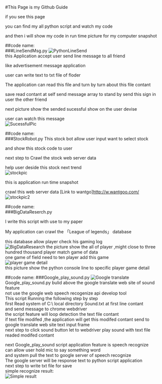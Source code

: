#This Page is my Github Guide 

if you see this page 

you can find my all python script and watch my code

and then i will show my code in run time picture for my computer snapshot




##code name:   
###LineSendMsg.py
![PythonLineSend](https://github.com/JasonHome123/python/blob/master/ShowImg/line.PNG)  
this Application accept user send line message to all friend 

like advertisement message application

user can write text to txt file of floder

The application can read this file and turn by turn about this file contant 

save read contant at self send message array to stand by send this sign in user the other friend 

next picture show the sended sucessful show on the user devise 

user can watch this message  
![SucessfulPic](https://github.com/JasonHome123/python/blob/master/ShowImg/%E6%93%B7%E5%8F%96002.PNG)





##code name:   
###StockRobot.py
This stock bot allow user input want to select stock 

and show this stock code to user 

next step to Crawl the stock web server data

help user deside this stock next trend  
![stockpic](https://github.com/JasonHome123/python/blob/master/ShowImg/%E6%93%B7%E5%8F%962.PNG)



this is application run time snapshot

crawl this web server data   [Link to wantgo]http://w.wantgoo.com/  
![stockpic2](https://github.com/JasonHome123/python/blob/master/ShowImg/%E6%93%B7%E5%8F%963.PNG)


##code name:  
###BigDataReserch.py  

I write this script with use to my paper  

My application can crawl the 「League of legends」 database  

this database allow player check his gaming log  
![BigDataResearch](https://github.com/JasonHome123/python/blob/master/ShowImg/%E6%93%B7%E5%8F%964.PNG)
the picture show the all of player ,might close to three hundred thousand player match game of data  
one game of field need to ten player add this game  
![player game detail](https://github.com/JasonHome123/python/blob/master/ShowImg/%E6%93%B7%E5%8F%965.PNG)  
this picture show the python console line to specific player game detail  

##code name:
###Google_play_sound.py
![Google translate](https://github.com/JasonHome123/python/blob/master/ShowImg/1474614819781.jpg)
Google_play_sound.py bulid above the google translate web site of sound feature  
not use the google web speech recogenize api develop tool  
This script Running the following step by step  
first Read system of C:\ local directory Sound.txt at first line contant  
and send message to chrome webdriver  
the script feature will loop detection the text file contant  
if text file modifed ,the application will get this modifed contant 
send to google translate web site text input frame  
next step to click sound button  let to webdriver play sound with text file readed modifed contant  
  
next Google_play_sound script application feature is speech recognize  
can allow user hold mic to say something word  
and system pull the text to google server of speech recognize  
The google server will be response text to python script application  
next step to write txt file for save  
simple recognize result:  
![Simple result](https://github.com/JasonHome123/python/blob/master/ShowImg/%E6%93%B7%E5%8F%96.PNG)
